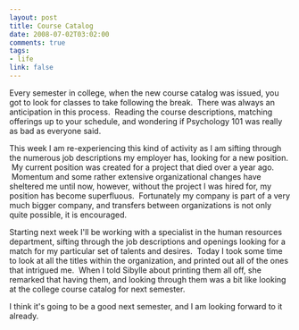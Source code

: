```yaml
--- 
layout: post
title: Course Catalog
date: 2008-07-02T03:02:00
comments: true
tags:
- life
link: false
---
```

Every semester in college, when the new course catalog was issued, you got to look for classes to take following the break.  There was always an anticipation in this process.  Reading the course descriptions, matching offerings up to your schedule, and wondering if Psychology 101 was really as bad as everyone said.

This week I am re-experiencing this kind of activity as I am sifting through the numerous job descriptions my employer has, looking for a new position.  My current position was created for a project that died over a year ago.  Momentum and some rather extensive organizational changes have sheltered me until now, however, without the project I was hired for, my position has become superfluous.  Fortunately my company is part of a very much bigger company, and transfers between organizations is not only quite possible, it is encouraged.

Starting next week I'll be working with a specialist in the human resources department, sifting through the job descriptions and openings looking for a match for my particular set of talents and desires.  Today I took some time to look at all the titles within the organization, and printed out all of the ones that intrigued me.  When I told Sibylle about printing them all off, she remarked that having them, and looking through them was a bit like looking at the college course catalog for next semester.

I think it's going to be a good next semester, and I am looking forward to it already.
